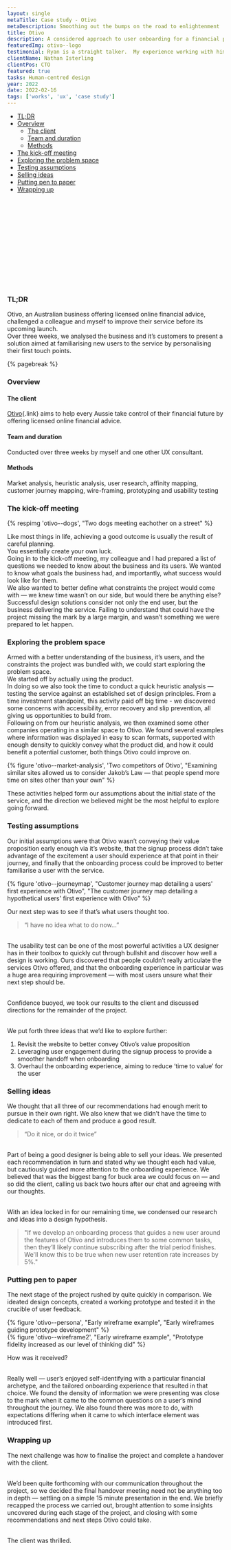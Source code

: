 ```yaml
---
layout: single
metaTitle: Case study - Otivo
metaDescription: Smoothing out the bumps on the road to enlightenment
title: Otivo
description: A considered approach to user onboarding for a financial planning service.
featuredImg: otivo--logo
testimonial: Ryan is a straight talker.  My experience working with him is that he's never afraid to tackle the 'hard stuff' and is always open minded to a solution.  Nothing appears insurmountable to him and his UX approach is thoughtful and always backed up by research from real user feedback.  It's a pleasure to work with him.
clientName: Nathan Isterling
clientPos: CTO
featured: true
tasks: Human-centred design
year: 2022
date: 2022-02-16
tags: ['works', 'ux', 'case study']
---
```

<nav class="toc hidden lg:block lg:sticky lg:top-10 mt-10 col-span-2">

- [TL;DR](#tldr)
- [Overview](#overview)
  - [The client](#the-client)
  - [Team and duration](#team-and-duration)
  - [Methods](#methods)
- [The kick-off meeting](#the-kick-off-meeting)
- [Exploring the problem space](#exploring-the-problem-space)
- [Testing assumptions](#testing-assumptions)
- [Selling ideas](#selling-ideas)
- [Putting pen to paper](#putting-pen-to-paper)
- [Wrapping up](#wrapping-up)

<svg class="toc-marker" width="200" height="200" xmlns="http://www.w3.org/2000/svg">
  <path stroke="#444" stroke-width="3" fill="transparent" stroke-dasharray="0, 0, 0, 1000" stroke-linecap="round" stroke-linejoin="round" transform="translate(-0.5, -0.5)" />
</svg>
</nav>

<div class="col-start-3 col-end-9">

<div class="col-start-3 col-end-9">

### TL;DR

Otivo, an Australian business offering licensed online financial advice, challenged a colleague and myself to improve their service before its upcoming launch.<br>
Over three weeks, we analysed the business and it’s customers to present a solution aimed at familiarising new users to the service by personalising their first touch points.

{% pagebreak %}

</div>


<div class="col-start-3 col-end-9">

### Overview

#### The client

[Otivo](http://www.otivo.com.au/){.link} aims to help every Aussie take control of their financial future by offering licensed online financial advice.

#### Team and duration

Conducted over three weeks by myself and one other UX consultant.

#### Methods

Market analysis, heuristic analysis, user research, affinity mapping, customer journey mapping, wire-framing, prototyping and usability testing

</div>

<div class="col-start-3 col-end-9">

### The kick-off meeting

<div class="mb-10">
{% respimg 'otivo--dogs', "Two dogs meeting eachother on a street" %}
</div>

Like most things in life, achieving a good outcome is usually the result of careful planning.<br>
You essentially create your own luck.<br>
Going in to the kick-off meeting, my colleague and I had prepared a list of questions we needed to know about the business and its users. We wanted to know what goals the business had, and importantly, what success would look like for them.<br>
We also wanted to better define what constraints the project would come with — we knew time wasn’t on our side, but would there be anything else?<br>
Successful design solutions consider not only the end user, but the business delivering the service. Failing to understand that could have the project missing the mark by a large margin, and wasn’t something we were prepared to let happen.

</div>

<div class="col-start-3 col-end-9">

### Exploring the problem space

Armed with a better understanding of the business, it’s users, and the constraints the project was bundled with, we could start exploring the problem space.<br>
We started off by actually using the product.<br>
In doing so we also took the time to conduct a quick heuristic analysis — testing the service against an established set of design principles. From a time investment standpoint, this activity paid off big time - we discovered some concerns with accessibility, error recovery and slip prevention, all giving us opportunities to build from.<br>
Following on from our heuristic analysis, we then examined some other companies operating in a similar space to Otivo. We found several examples where information was displayed in easy to scan formats, supported with enough density to quickly convey what the product did, and how it could benefit a potential customer, both things Otivo could improve on.

<div class="my-10">
{% figure 'otivo--market-analysis', 'Two competitors of Otivo', "Examining similar sites allowed us to consider Jakob’s Law — that people spend more time on sites other than your own" %}
</div>

These activities helped form our assumptions about the initial state of the service, and the direction we believed might be the most helpful to explore going forward.

</div>

<div class="col-start-3 col-end-9">

### Testing assumptions

Our initial assumptions were that Otivo wasn’t conveying their value proposition early enough via it’s website, that the signup process didn’t take advantage of the excitement a user should experience at that point in their journey, and finally that the onboarding process could be improved to better familiarise a user with the service.<br>

<div class="my-10">
{% figure 'otivo--journeymap', "Customer journey map detailing a users' first experience with Otivo", "The customer journey map detailing a hypothetical users' first experience with Otivo" %}
</div>

Our next step was to see if that’s what users thought too.

> “I have no idea what to do now...”

<br>The usability test can be one of the most powerful activities a UX designer has in their toolbox to quickly cut through bullshit and discover how well a design is working. Ours discovered that people couldn’t really articulate the services Otivo offered, and that the onboarding experience in particular was a huge area requiring improvement — with most users unsure what their next step should be.

<br>Confidence buoyed, we took our results to the client and discussed directions for the remainder of the project.

<br>We put forth three ideas that we’d like to explore further:

1. Revisit the website to better convey Otivo’s value proposition
2. Leveraging user engagement during the signup process to provide a smoother handoff when onboarding
3. Overhaul the onboarding experience, aiming to reduce ‘time to value’ for the user

</div>

<div class="col-start-3 col-end-9">

### Selling ideas

We thought that all three of our recommendations had enough merit to pursue in their own right. We also knew that we didn’t have the time to dedicate to each of them and produce a good result.

> “Do it nice, or do it twice”

<br>Part of being a good designer is being able to sell your ideas. We presented each recommendation in turn and stated why we thought each had value, but cautiously guided more attention to the onboarding experience. We believed that was the biggest bang for buck area we could focus on — and so did the client, calling us back two hours after our chat and agreeing with our thoughts.

<br>With an idea locked in for our remaining time, we condensed our research and ideas into a design hypothesis.

> "If we develop an onboarding process that guides a new user around the features of Otivo and introduces them to some common tasks, then they’ll likely continue subscribing after the trial period finishes.
> <br>We'll know this to be true when new user retention rate increases by 5%."

</div>

<div class="col-start-3 col-end-9">

### Putting pen to paper

The next stage of the project rushed by quite quickly in comparison. We ideated design concepts, created a working prototype and tested it in the crucible of user feedback.

<div class="my-10">
{% figure 'otivo--persona', "Early wireframe example", "Early wireframes guiding prototype development" %}
</div>

<div class="my-10">
{% figure 'otivo--wireframe2', "Early wireframe example", "Prototype fidelity increased as our level of thinking did" %}
</div>

How was it received?

<br>Really well — user’s enjoyed self-identifying with a particular financial archetype, and the tailored onboarding experience that resulted in that choice. We found the density of information we were presenting was close to the mark when it came to the common questions on a user’s mind throughout the journey.
We also found there was more to do, with expectations differing when it came to which interface element was introduced first.

</div>

<div class="col-start-3 col-end-9">

### Wrapping up

The next challenge was how to finalise the project and complete a handover with the client.

<br>We’d been quite forthcoming with our communication throughout the project, so we decided the final handover meeting need not be anything too in depth — settling on a simple 15 minute presentation in the end. We briefly recapped the process we carried out, brought attention to some insights uncovered during each stage of the project, and closing with some recommendations and next steps Otivo could take.

<br>The client was thrilled.

</div>

</div>
